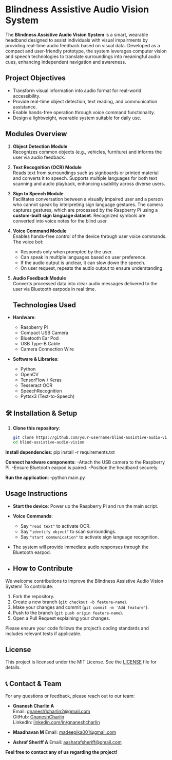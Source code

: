# Blindness Assistive Audio Vision System

The **Blindness Assistive Audio Vision System** is a smart, wearable headband designed to assist individuals with visual impairments by providing real-time audio feedback based on visual data. Developed as a compact and user-friendly prototype, the system leverages computer vision and speech technologies to translate surroundings into meaningful audio cues, enhancing independent navigation and awareness.

## Project Objectives

- Transform visual information into audio format for real-world accessibility.
- Provide real-time object detection, text reading, and communication assistance.
- Enable hands-free operation through voice command functionality.
- Design a lightweight, wearable system suitable for daily use.

## Modules Overview

1. **Object Detection Module**  
   Recognizes common objects (e.g., vehicles, furniture) and informs the user via audio feedback.

2. **Text Recognition (OCR) Module**  
   Reads text from surroundings such as signboards or printed material and converts it to speech. Supports multiple languages for both text scanning and audio playback, enhancing usability across diverse users.

3. **Sign to Speech Module**  
   Facilitates conversation between a visually impaired user and a person who cannot speak by interpreting sign language gestures. The camera captures gestures, which are processed by the Raspberry Pi using a **custom-built sign language dataset**. Recognized symbols are converted into voice notes for the blind user.

4. **Voice Command Module**  
   Enables hands-free control of the device through user voice commands. The voice bot:
   - Responds only when prompted by the user.
   - Can speak in multiple languages based on user preference.
   - If the audio output is unclear, it can slow down the speech.
   - On user request, repeats the audio output to ensure understanding.

5. **Audio Feedback Module**  
   Converts processed data into clear audio messages delivered to the user via Bluetooth earpods in real time.

   ## Technologies Used

- **Hardware**:
  - Raspberry Pi
  - Compact USB Camera
  - Bluetooth Ear Pod
  - USB Type-B Cable
  - Camera Connection Wire

- **Software & Libraries**:
  - Python
  - OpenCV
  - TensorFlow / Keras
  - Tesseract OCR
  - SpeechRecognition
  - Pyttsx3 (Text-to-Speech)
 

## 🛠 Installation & Setup

1. **Clone this repository**:
   ```bash
   git clone https://github.com/your-username/blind-assistive-audio-vision.git
   cd blind-assistive-audio-vision
   
**Install dependencies**:
pip install -r requirements.txt

**Connect hardware components**:
-Attach the USB camera to the Raspberry Pi.
-Ensure Bluetooth earpod is paired.
-Position the headband securely.

**Run the application**:
-python main.py


## Usage Instructions

- **Start the device**: Power up the Raspberry Pi and run the main script.
- **Voice Commands**:
  - Say `"read text"` to activate OCR.
  - Say `"identify object"` to scan surroundings.
  - Say `"start communication"` to activate sign language recognition.
- The system will provide immediate audio responses through the Bluetooth earpod.

- ## How to Contribute

We welcome contributions to improve the Blindness Assistive Audio Vision System! To contribute:

1. Fork the repository.
2. Create a new branch (`git checkout -b feature-name`).
3. Make your changes and commit (`git commit -m 'Add feature'`).
4. Push to the branch (`git push origin feature-name`).
5. Open a Pull Request explaining your changes.

Please ensure your code follows the project’s coding standards and includes relevant tests if applicable.

## License

This project is licensed under the MIT License. See the [LICENSE](LICENSE) file for details.

## 📞 Contact & Team

For any questions or feedback, please reach out to our team:

- **Gnanesh Charlin A**  
  Email: gnanesh1charlin2@gmail.com  
  GitHub: [GnaneshCharlin](https://github.com/GnaneshCharlin)  
  LinkedIn: [linkedin.com/in/gnaneshcharlin](https://www.linkedin.com/in/gnaneshcharlin)

- **Maadhavan M**
  Email: madeepika001@gmail.com
- **Ashraf Sheriff A**
  Email: aasharafsheriff@gmail.com
  
**Feel free to contact any of us regarding the project!**







